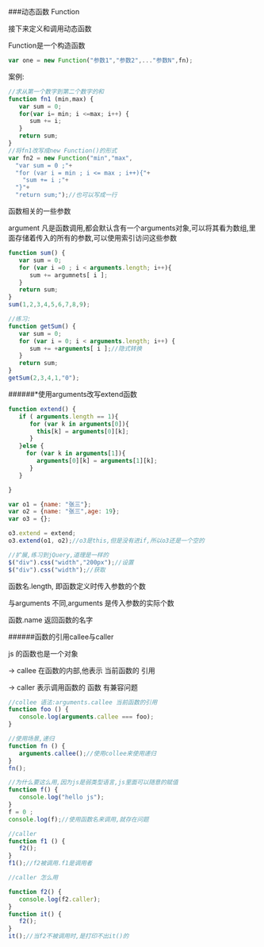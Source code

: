 ###动态函数 Function

接下来定义和调用动态函数

Function是一个构造函数

```javascript
var one = new Function("参数1","参数2",..."参数N",fn);
```

案例:

```javascript
//求从第一个数字到第二个数字的和
function fn1 (min,max) {
   var sum = 0;
   for(var i= min; i <=max; i++) {
      sum += i;
   }
   return sum;
}
//将fn1改写成new Function()的形式
var fn2 = new Function("min","max",
  "var sum = 0 ;"+
  "for (var i = min ; i <= max ; i++){"+
    "sum += i ;"+
  "}"+
  "return sum;");//也可以写成一行
```

函数相关的一些参数

argument 凡是函数调用,都会默认含有一个arguments对象,可以将其看为数组,里面存储着传入的所有的参数,可以使用索引访问这些参数

```javascript
function sum() {
   var sum = 0;
   for (var i =0 ; i < arguments.length; i++){
      sum += argumnets[ i ];
   }
   return sum;
}
sum(1,2,3,4,5,6,7,8,9);

//练习:
function getSum() {
   var sum = 0;
   for (var i = 0; i < arguments.length; i++) {
      sum += +arguments[ i ];//隐式转换
   }
   return sum;
}
getSum(2,3,4,1,"0");
```
######*使用arguments改写extend函数

```javascript
function extend() {
   if ( arguments.length == 1){
      for (var k in arguments[0]){
        this[k] = arguments[0][k];
      }
   }else {
     for (var k in arguments[1]){
        arguments[0][k] = arguments[1][k];
      }
   }

}

var o1 = {name: "张三"};
var o2 = {name: "张三",age: 19};
var o3 = {};

o3.extend = extend;
o3.extend(o1, o2);//o3是this,但是没有进if,所以o3还是一个空的

//扩展,练习到jQuery,道理是一样的
$("div").css("width","200px");//设置
$("div").css("width");//获取
```

函数名.length, 即函数定义时传入参数的个数

与arguments 不同,arguments 是传入参数的实际个数

函数.name 返回函数的名字

######函数的引用callee与caller

js 的函数也是一个对象
 
-> callee 在函数的内部,他表示 当前函数的 引用

-> caller 表示调用函数的 函数 有兼容问题

```javascript
//collee 语法:arguments.callee 当前函数的引用
function foo () {
   console.log(arguments.callee === foo);
}

//使用场景,递归
function fn () {
   arguments.callee();//使用collee来使用递归
}
fn();

//为什么要这么用,因为js是弱类型语言,js里面可以随意的赋值
function f() {
   console.log("hello js");
}
f = 0 ;
console.log(f);//使用函数名来调用,就存在问题

//caller
function f1 () {
   f2();
}
f1();//f2被调用.f1是调用者

//caller 怎么用

function f2() {
   console.log(f2.caller);
}
function it() {
   f2();
}
it();//当f2不被调用时,是打印不出it()的
```

